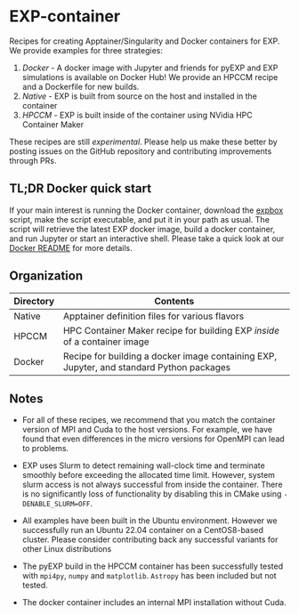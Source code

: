 # EXP-container

Recipes for creating Apptainer/Singularity and Docker containers for
EXP.  We provide examples for three strategies:
1. *Docker* - A docker image with Jupyter and friends for pyEXP and
   EXP simulations is available on Docker Hub!  We provide an HPCCM
   recipe and a Dockerfile for new builds.
2. *Native* - EXP is built from source on the host and installed in
   the container
3. *HPCCM* - EXP is built inside of the container using NVidia HPC
   Container Maker

These recipes are still _experimental_.  Please help us make these
better by posting issues on the GitHub repository and contributing
improvements through PRs.

## TL;DR Docker quick start

If your main interest is running the Docker container, download the
[expbox](/Docker/expbox) script, make the script executable, and put
it in your path as usual.  The script will retrieve the latest EXP
docker image, build a docker container, and run Jupyter or start an
interactive shell.  Please take a quick look at our [Docker
README](/Docker/README.md) for more details.

## Organization

| Directory    | Contents |
| ---          | ---      |
| Native       | Apptainer definition files for various flavors |
| HPCCM        | HPC Container Maker recipe for building EXP *inside* of a container image |
| Docker       | Recipe for building a docker image containing EXP, Jupyter, and standard Python packages |

## Notes

- For all of these recipes, we recommend that you match the container
  version of MPI and Cuda to the host versions.  For example, we have
  found that even differences in the micro versions for OpenMPI can
  lead to problems.

- EXP uses Slurm to detect remaining wall-clock time and terminate
  smoothly before exceeding the allocated time limit.  However, system
  slurm access is not always successful from inside the container.
  There is no significantly loss of functionality by disabling this in
  CMake using `-DENABLE_SLURM=OFF`.

- All examples have been built in the Ubuntu environment.  However we
  successfully run an Ubuntu 22.04 container on a CentOS8-based
  cluster.  Please consider contributing back any successful variants
  for other Linux distributions

- The pyEXP build in the HPCCM container has been successfully tested
  with `mpi4py`, `numpy` and `matplotlib`.  `Astropy` has been
  included but not tested.
  
- The docker container includes an internal MPI installation without
  Cuda.

